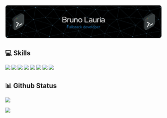 ![Header](./github-header-image.png)


## 💻 Skills
<p>
<img src="https://cdn.jsdelivr.net/gh/devicons/devicon/icons/html5/html5-original-wordmark.svg" style="margin-bottom: 4px;" height="50px" />
<img src="https://cdn.jsdelivr.net/gh/devicons/devicon/icons/css3/css3-original-wordmark.svg" style="margin-bottom: 4px;" height="50px" />
<img src="https://cdn.jsdelivr.net/gh/devicons/devicon/icons/bootstrap/bootstrap-plain-wordmark.svg" style="margin-bottom: 4px;" height="40px"/>       
<img src="https://cdn.jsdelivr.net/gh/devicons/devicon/icons/javascript/javascript-original.svg" style="margin-bottom: 4px;" height="40px" />
<img src="https://cdn.jsdelivr.net/gh/devicons/devicon/icons/typescript/typescript-original.svg" style="margin-bottom: 4px;" height="40px"/>         
<img src="https://cdn.jsdelivr.net/gh/devicons/devicon/icons/react/react-original.svg" style="margin-bottom: 4px;" height="40px" />
<img src="https://cdn.jsdelivr.net/gh/devicons/devicon/icons/angularjs/angularjs-original.svg" style="margin-bottom: 4px;" height="40px" />
<img src="https://cdn.jsdelivr.net/gh/devicons/devicon/icons/java/java-original-wordmark.svg" style="margin-bottom: 4px;" height="40px" />
    
## 📊 Github Status

<p><img src="https://github-readme-stats.vercel.app/api?username=brunolauria&show_icons=true&theme=dark"><p>

<p><img src="https://github-readme-stats.vercel.app/api/top-langs/?username=brunolauria&layout=compact&theme=dark"><p>
